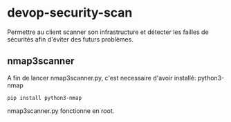 # devop-security-scan
Permettre au client  scanner son infrastructure et détecter les failles de sécurités afin d'éviter des futurs problèmes. 

## nmap3scanner

A fin de lancer nmap3scanner.py, c'est necessaire d'avoir installé: python3-nmap

``` pip install python3-nmap ```

nmap3scanner.py fonctionne en root.



